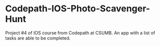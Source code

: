 # Codepath-IOS-Photo-Scavenger-Hunt
Project #4 of IOS course from Codepath at CSUMB. An app with a list of tasks are able to be completed.
